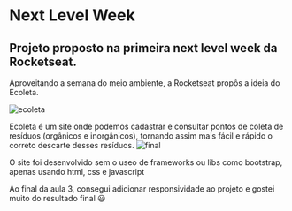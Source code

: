 # Next Level Week
## Projeto proposto na primeira next level week da Rocketseat.

Aproveitando a semana do meio ambiente, a Rocketseat propôs a ideia do Ecoleta.

![ecoleta](https://user-images.githubusercontent.com/54846448/83696388-ba90fa00-a5d2-11ea-9fe5-8edfeb870072.png)


Ecoleta é um site onde podemos cadastrar e consultar pontos de coleta de resíduos (orgânicos e inorgânicos), tornando assim mais fácil
e rápido o correto descarte desses resíduos.
![final](https://user-images.githubusercontent.com/54846448/83697902-769ff400-a5d6-11ea-8912-ba880269a111.jpg)

O site foi desenvolvido sem o useo de frameworks ou libs como bootstrap, apenas usando html, css e javascript

Ao final da aula 3, consegui adicionar responsividade ao projeto e gostei muito do resultado final  :smiley:
